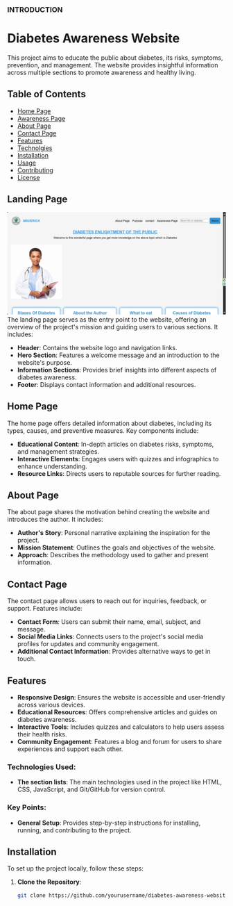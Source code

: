### INTRODUCTION
# Diabetes Awareness Website
This project aims to educate the public about diabetes, its risks, symptoms, prevention, and management. The website provides insightful information across multiple sections to promote awareness and healthy living.
## Table of Contents
- [Home Page](#home-page)
- [Awareness Page](#awareness-page)
- [About Page](#about-page)
- [Contact Page](#contact-page)
- [Features](#features)
- [Technolgies](#Technologies)
- [Installation](#installation)
- [Usage](#usage)
- [Contributing](#contributing)
- [License](#license)
## Landing Page
![alt text](image.png)
The landing page serves as the entry point to the website, offering an overview of the project's mission and guiding users to various sections. It includes:
- **Header**: Contains the website logo and navigation links.
- **Hero Section**: Features a welcome message and an introduction to the website's purpose.
- **Information Sections**: Provides brief insights into different aspects of diabetes awareness.
- **Footer**: Displays contact information and additional resources.
## Home Page
The home page offers detailed information about diabetes, including its types, causes, and preventive measures. Key components include:
- **Educational Content**: In-depth articles on diabetes risks, symptoms, and management strategies.
- **Interactive Elements**: Engages users with quizzes and infographics to enhance understanding.
- **Resource Links**: Directs users to reputable sources for further reading.
## About Page
The about page shares the motivation behind creating the website and introduces the author. It includes:
- **Author's Story**: Personal narrative explaining the inspiration for the project.
- **Mission Statement**: Outlines the goals and objectives of the website.
- **Approach**: Describes the methodology used to gather and present information.
## Contact Page
The contact page allows users to reach out for inquiries, feedback, or support. Features include:
- **Contact Form**: Users can submit their name, email, subject, and message.
- **Social Media Links**: Connects users to the project's social media profiles for updates and community engagement.
- **Additional Contact Information**: Provides alternative ways to get in touch.
## Features
- **Responsive Design**: Ensures the website is accessible and user-friendly across various devices.
- **Educational Resources**: Offers comprehensive articles and guides on diabetes awareness.
- **Interactive Tools**: Includes quizzes and calculators to help users assess their health risks.
- **Community Engagement**: Features a blog and forum for users to share experiences and support each other.

### Technologies Used: 
- **The section lists**: The main technologies used in the project like HTML, CSS, JavaScript,  and Git/GitHub for version control.

### Key Points:
- **General Setup**: Provides step-by-step instructions for installing, running, and contributing to the project.

## Installation
To set up the project locally, follow these steps:
1. **Clone the Repository**:
   ```bash
   git clone https://github.com/yourusername/diabetes-awareness-website.git